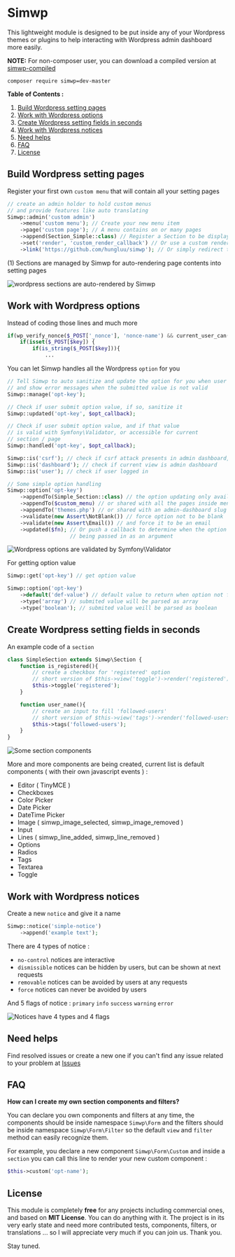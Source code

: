 # Simwp

This lightweight module is designed to be put inside any of your Wordpress themes or plugins to help interacting with Wordpress admin dashboard more easily.

**NOTE:** For non-composer user, you can download a compiled version at [simwp-compiled](https://github.com/hungluu/simwp-compiled)

```
composer require simwp=dev-master
```

**Table of Contents :**

1. [Build Wordpress setting pages](#build-wordpress-setting-pages)
2. [Work with Wordpress options](#work-with-wordpress-options)
3. [Create Wordpress setting fields in seconds](#create-wordpress-setting-fields-in-seconds)
4. [Work with Wordpress notices](#work-with-wordpress-notices)
5. [Need helps](#need-helps)
6. [FAQ](#faq)
7. [License](#license)

## Build Wordpress setting pages

Register your first own `custom menu` that will contain all your setting pages

```php
// create an admin holder to hold custom menus
// and provide features like auto translating
Simwp::admin('custom admin')
	->menu('custom menu'); // Create your new menu item
	->page('custom page'); // A menu contains on or many pages
	->append(Section_Simple::class) // Register a Section to be display (1)
	->set('render', 'custom_render_callback') // Or use a custom rendering function
	->link('https://github.com/hungluu/simwp'); // Or simply redirect to another url

```

(1) Sections are managed by Simwp for auto-rendering page contents into setting pages

![wordpress sections are auto-rendered by Simwp](https://i.imgur.com/2Ykq2G9.pngg)

## Work with Wordpress options

Instead of coding those lines and much more

```php
if(wp_verify_nonce($_POST['_nonce'], 'nonce-name') && current_user_can('manage_options')){
	if(isset($_POST[$key]) {
		if(is_string($_POST[$key])){
			...
```

You can let Simwp handles all the Wordpress `option` for you

```php
// Tell Simwp to auto sanitize and update the option for you when user hit enter
// and show error messages when the submitted value is not valid
Simwp::manage('opt-key');

// Check if user submit option value, if so, sanitize it
Simwp::updated('opt-key', $opt_callback);

// Check if user submit option value, and if that value
// is valid with Symfony\Validator, or accessible for current
// section / page
Simwp::handled('opt-key', $opt_callback);

Simwp::is('csrf'); // check if csrf attack presents in admin dashboard, good for ajax options
Simwp::is('dashboard'); // check if current view is admin dashboard
Simwp::is('user'); // check if user logged in

// Some simple option handling
Simwp::option('opt-key')
	->appendTo(Simple_Section::class) // the option updating only available in a specified section
	->appendTo($custom_menu) // or shared with all the pages inside menu
	->appendTo('themes.php') // or shared with an admin-dashboard slug
	->validate(new Assert\NotBlank()) // force option not to be blank
	->validate(new Assert\Email()) // and force it to be an email
	->updated($fn); // Or push a callback to determine when the option is submited, data sanitized before
					// being passed in as an argument
```

![Wordpress options are validated by Symfony\Validator](https://i.imgur.com/Efd3fDw.png)

For getting option value
```php
Simwp::get('opt-key') // get option value

Simwp::option('opt-key')
	->default('def-value') // default value to return when option not found
	->type('array') // submited value will be parsed as array
	->type('boolean'); // submited value weill be parsed as boolean
```

## Create Wordpress setting fields in seconds

An example code of a `section`

```php
class SimpleSection extends Simwp\Section {
	function is_registered(){
		// create a checkbox for 'registered' option
		// short version of $this->view('toggle')->render('registered')
		$this->toggle('registered');
	}

	function user_name(){
		// create an input to fill 'followed-users'
		// short version of $this->view('tags')->render('followed-users')
		$this->tags('followed-users');
	}
}
```

![Some section components](https://i.imgur.com/JAQRFbh.png)

More and more components are being created, current list is default components ( with their own javascript events ) :

- Editor ( TinyMCE )
- Checkboxes
- Color Picker
- Date Picker
- DateTime Picker
- Image ( simwp_image_selected, simwp_image_removed )
- Input
- Lines ( simwp_line_added, simwp_line_removed )
- Options
- Radios
- Tags
- Textarea
- Toggle

## Work with Wordpress notices

Create a new `notice` and give it a name

```php
Simwp::notice('simple-notice')
	->append('example text');
```
There are 4 types of notice :
- `no-control` notices are interactive
- `dismissible` notices can be hidden by users, but can be shown at next requests
- `removable` notices can be avoided by users at any requests
- `force` notices can never be avoided by users

And 5 flags of notice : `primary` `info` `success` `warning` `error`

![Notices have 4 types and 4 flags](https://i.imgur.com/BZzhvgT.png)

## Need helps

Find resolved issues or create a new one if you can't find any issue related to your problem at [Issues](https://github.com/hungluu/simwp/issues)

## FAQ

**How can I create my own section components and filters?**

You can declare you own components and filters at any time, the components should be inside namespace `Simwp\Form` and the filters should be inside namespace `Simwp\Form\Filter` so the default `view` and `filter` method can easily recognize them.

For example, you declare a new component `Simwp\Form\Custom` and inside a `section` you can call this line to render your new custom component :

```php
$this->custom('opt-name');
```

## License

This module is completely **free** for any projects including commercial ones, and based on **MIT License**. You can do anything with it. The project is in its very early state and need more contributed tests, components, filters, or translations ... so I will appreciate very much if you can join us. Thank you.

Stay tuned.
